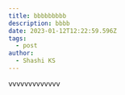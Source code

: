 ```yaml
---
title: bbbbbbbbb
description: bbbb
date: 2023-01-12T12:22:59.596Z
tags:
  - post
author:
  - Shashi KS
---
```

v﻿vvvvvvvvvvvv